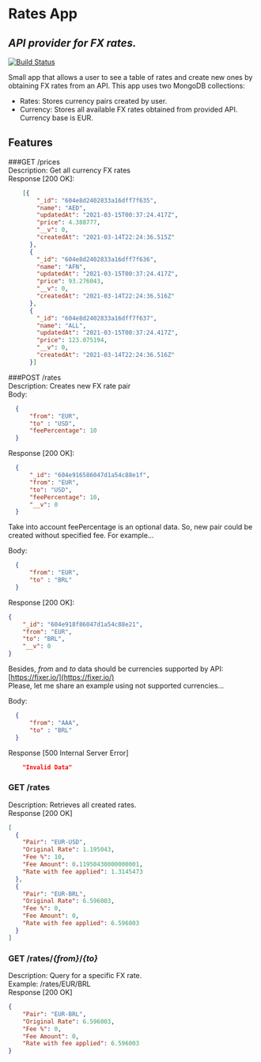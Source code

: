 # Rates App
## _API provider for FX rates._

[![Build Status](https://travis-ci.org/joemccann/dillinger.svg?branch=master)](https://travis-ci.org/joemccann/dillinger)

Small app that allows a user to see a table of rates and create new ones by obtaining FX rates from an API.
This app uses two MongoDB collections:
- Rates: Stores currency pairs created by user.
- Currency: Stores all available FX rates obtained from provided API. Currency base is EUR.

## Features
###GET /prices  
Description: Get all currency FX rates  
Response [200 OK]:  
```json
    [{
        "_id": "604e8d2402833a16dff7f635",
        "name": "AED",
        "updatedAt": "2021-03-15T00:37:24.417Z",
        "price": 4.388777,
        "__v": 0,
        "createdAt": "2021-03-14T22:24:36.515Z"
      },
      {
        "_id": "604e8d2402833a16dff7f636",
        "name": "AFN",
        "updatedAt": "2021-03-15T00:37:24.417Z",
        "price": 93.276043,
        "__v": 0,
        "createdAt": "2021-03-14T22:24:36.516Z"
      },
      {
        "_id": "604e8d2402833a16dff7f637",
        "name": "ALL",
        "updatedAt": "2021-03-15T00:37:24.417Z",
        "price": 123.075194,
        "__v": 0,
        "createdAt": "2021-03-14T22:24:36.516Z"
      }]
```    

###POST /rates  
Description: Creates new FX rate pair  
Body:  
```json
  {
      "from": "EUR",
      "to" : "USD", 
      "feePercentage": 10 
  }
```
Response [200 OK]:  
```json
  {
      "_id": "604e916586047d1a54c88e1f",
      "from": "EUR",
      "to": "USD",
      "feePercentage": 10,
      "__v": 0
  }
```

Take into account feePercentage is an optional data. So, new pair could be created without specified fee. For example...  
  
Body:  
```json
  {
      "from": "EUR",
      "to" : "BRL"
  }
```

Response [200 OK]:  
```json
{
    "_id": "604e918f86047d1a54c88e21",
    "from": "EUR",
    "to": "BRL",
    "__v": 0
}
```
  
Besides, _from_ and _to_ data should be currencies supported by API: [https://fixer.io/](https://fixer.io/)  
Please, let me share an example using not supported currencies...
  
Body:  
```json
  {
      "from": "AAA",
      "to" : "BRL"
  }
```
  
Response [500 Internal Server Error]  
```json
    "Invalid Data"
```
  
### GET /rates  
Description: Retrieves all created rates.  
Response [200 OK]  

```json
[
  {
    "Pair": "EUR-USD",
    "Original Rate": 1.195043,
    "Fee %": 10,
    "Fee Amount": 0.11950430000000001,
    "Rate with fee applied": 1.3145473
  },
  {
    "Pair": "EUR-BRL",
    "Original Rate": 6.596003,
    "Fee %": 0,
    "Fee Amount": 0,
    "Rate with fee applied": 6.596003
  }
]
```  

### GET /rates/_{from}_/_{to}_
Description: Query for a specific FX rate.  
Example: /rates/EUR/BRL  
Response [200 OK]

```json
{
    "Pair": "EUR-BRL",
    "Original Rate": 6.596003,
    "Fee %": 0,
    "Fee Amount": 0,
    "Rate with fee applied": 6.596003
}
``` 

